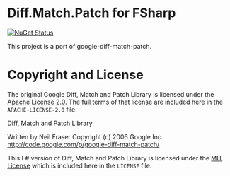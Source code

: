 # Diff.Match.Patch for FSharp

[![NuGet Status](http://img.shields.io/nuget/v/Diff.Match.Patch.svg?style=flat)](https://www.nuget.org/packages/Diff.Match.Patch/)

This project is a port of google-diff-match-patch.

# Copyright and License

The original Google Diff, Match and Patch Library is licensed under the [Apache License 2.0](http://www.apache.org/licenses/LICENSE-2.0).
The full terms of that license are included here in the `APACHE-LICENSE-2.0` file.

Diff, Match and Patch Library

  Written by Neil Fraser
  Copyright (c) 2006 Google Inc.
  <http://code.google.com/p/google-diff-match-patch/>

This F# version of Diff, Match and Patch Library is licensed under
the [MIT License](http://www.opensource.org/licenses/MIT) which is included here in the `LICENSE` file.

